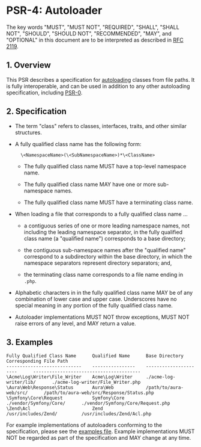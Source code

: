 # PSR-4: Autoloader

The key words "MUST", "MUST NOT", "REQUIRED", "SHALL", "SHALL NOT", "SHOULD",
"SHOULD NOT", "RECOMMENDED", "MAY", and "OPTIONAL" in this document are to be
interpreted as described in [RFC 2119](http://tools.ietf.org/html/rfc2119).


## 1. Overview

This PSR describes a specification for [autoloading][] classes from file
paths. It is fully interoperable, and can be used in addition to any other
autoloading specification, including [PSR-0][].


## 2. Specification

* The term "class" refers to classes, interfaces, traits, and other similar
  structures.

* A fully qualified class name has the following form:

        \<NamespaceName>(\<SubNamespaceName>)*\<ClassName>

    * The fully qualified class name MUST have a top-level namespace name.

    * The fully qualified class name MAY have one or more sub-namespace names.
    
    * The fully qualified class name MUST have a terminating class name.

* When loading a file that corresponds to a fully qualified class name ...

    * a contiguous series of one or more leading namespace names, not
      including the leading namespace separator, in the fully qualified class
      name (a "qualified name") corresponds to a base directory;
      
    * the contiguous sub-namespace names after the "qualified name" correspond
      to a subdirectory within the base directory, in which the namespace
      separators represent directory separators; and,

    * the terminating class name corresponds to a file name ending in `.php`.
    
* Alphabetic characters in in the fully qualified class name MAY be of any
  combination of lower case and upper case. Underscores have no special
  meaning in any portion of the fully qualified class name.
  
* Autoloader implementations MUST NOT throw exceptions, MUST NOT raise errors
  of any level, and MAY return a value.


## 3. Examples

```
Fully Qualified Class Name      Qualified Name      Base Directory              Corresponding File Path
----------------------------    ----------------    ----------------------      ----------------------------------------
\Acme\Log\Writer\File_Writer    Acme\Log\Writer     ./acme-log-writer/lib/      ./acme-log-writer/File_Writer.php
\Aura\Web\Response\Status       Aura\Web            /path/to/aura-web/src/      /path/to/aura-web/src/Response/Status.php
\Symfony\Core\Request           Symfony\Core        ./vendor/Symfony/Core/      ./vendor/Symfony/Core/Request.php
\Zend\Acl                       Zend                /usr/includes/Zend/         /usr/includes/Zend/Acl.php
```

For example implementations of autoloaders conforming to the specification,
please see the [examples file][]. Example implementations MUST NOT be regarded
as part of the specification and MAY change at any time.

[autoloading]: http://php.net/autoload
[PSR-0]: https://github.com/php-fig/fig-standards/blob/master/accepted/PSR-0.md
[examples file]: psr-4-autoloader-examples.php
